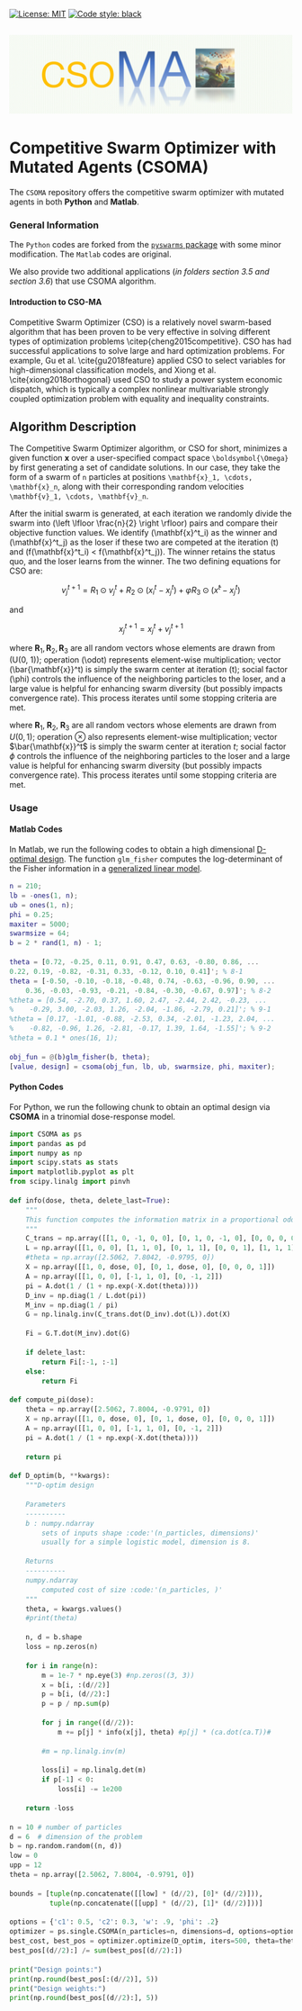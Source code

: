 [![License: MIT](https://img.shields.io/badge/license-MIT-blue.svg )](https://github.com/ElvisCuiHan/CSOMA/blob/main/LICENSE.md)
[![Code style: black](https://img.shields.io/badge/code%20style-black-000000.svg)](https://github.com/ambv/black)

![CSOMA Logo](https://github.com/ElvisCuiHan/CSOMA/blob/main/csoma-main.png?width="300")
---

# Competitive Swarm Optimizer with Mutated Agents (CSOMA)
The `CSOMA` repository offers the competitive swarm optimizer with mutated agents in both **Python** and **Matlab**.

### General Information

The `Python` codes are forked from the [`pyswarms` package](https://github.com/ljvmiranda921/pyswarms) with some minor modification.
The `Matlab` codes are original.

We also provide two additional applications (*in folders section 3.5 and section 3.6*) that use CSOMA algorithm.

#### Introduction to CSO-MA

Competitive Swarm Optimizer (CSO) is a relatively novel swarm-based algorithm that has been proven to be very effective in solving different types of optimization problems \citep{cheng2015competitive}. CSO has had successful applications to solve large and hard optimization problems. For example, Gu et al. \cite{gu2018feature} applied CSO to select variables for high-dimensional classification models, and Xiong et al. \cite{xiong2018orthogonal} used CSO to study a power system economic dispatch, which is typically a complex nonlinear multivariable strongly coupled optimization problem with equality and inequality constraints.

## Algorithm Description

The Competitive Swarm Optimizer algorithm, or CSO for short, minimizes a given function $\mathbf{x}$ over a user-specified compact space `\boldsymbol{\Omega}` by first generating a set of candidate solutions. In our case, they take the form of a swarm of `n` particles at positions `\mathbf{x}_1, \cdots, \mathbf{x}_n`, along with their corresponding random velocities `\mathbf{v}_1, \cdots, \mathbf{v}_n`.



After the initial swarm is generated, at each iteration we randomly divide the swarm into \(\left \lfloor \frac{n}{2} \right \rfloor\) pairs and compare their objective function values. We identify \(\mathbf{x}^t_i\) as the winner and \(\mathbf{x}^t_j\) as the loser if these two are competed at the iteration \(t\) and \(f(\mathbf{x}^t_i) < f(\mathbf{x}^t_j)\). The winner retains the status quo, and the loser learns from the winner. The two defining equations for CSO are:

```math
v^{t+1}_{j} = R_1 ⊙ v^t_{j} + R_2 ⊙ (x^t_{i} - x^t_{j}) + φR_3 ⊙ (x̄^t - x^t_{j})
```
and
```math
x^{t+1}_{j} = x^t_{j} + v^{t+1}_{j}
```

where $\mathbf{R}_1, \mathbf{R}_2, \mathbf{R}_3$ are all random vectors whose elements are drawn from \(U(0, 1)\); operation \(\odot\) represents element-wise multiplication; vector \(\bar{\mathbf{x}}^t\) is simply the swarm center at iteration \(t\); social factor \(\phi\) controls the influence of the neighboring particles to the loser, and a large value is helpful for enhancing swarm diversity (but possibly impacts convergence rate). This process iterates until some stopping criteria are met.


where $\mathbf{R}_1, \;\mathbf{R}_2, \;\mathbf{R}_3$ are all random vectors whose elements are drawn from $U(0, 1)$; operation $\otimes$ also represents element-wise multiplication; vector $\bar{\mathbf{x}}^t$ is simply the swarm center at iteration $t$; social factor $\phi$ controls the influence of the neighboring particles to the loser and a large value is helpful for enhancing swarm diversity (but possibly impacts convergence rate). 
This process iterates until some stopping criteria are met.

### Usage

#### Matlab Codes

In Matlab, we run the following codes to obtain a high dimensional [D-optimal design](https://en.wikipedia.org/wiki/Optimal_design). The function `glm_fisher` computes the log-determinant of the Fisher information in a [generalized linear model](https://en.wikipedia.org/wiki/Generalized_linear_model).

```matlab
n = 210;
lb = -ones(1, n);
ub = ones(1, n);
phi = 0.25;
maxiter = 5000;
swarmsize = 64;
b = 2 * rand(1, n) - 1;

theta = [0.72, -0.25, 0.11, 0.91, 0.47, 0.63, -0.80, 0.86, ...
0.22, 0.19, -0.82, -0.31, 0.33, -0.12, 0.10, 0.41]'; % 8-1
theta = [-0.50, -0.10, -0.18, -0.48, 0.74, -0.63, -0.96, 0.90, ...
    0.36, -0.03, -0.93, -0.21, -0.84, -0.30, -0.67, 0.97]'; % 8-2
%theta = [0.54, -2.70, 0.37, 1.60, 2.47, -2.44, 2.42, -0.23, ...
%    -0.29, 3.00, -2.03, 1.26, -2.04, -1.86, -2.79, 0.21]'; % 9-1
%theta = [0.17, -1.01, -0.88, -2.53, 0.34, -2.01, -1.23, 2.04, ...
%    -0.82, -0.96, 1.26, -2.81, -0.17, 1.39, 1.64, -1.55]'; % 9-2
%theta = 0.1 * ones(16, 1);

obj_fun = @(b)glm_fisher(b, theta);
[value, design] = csoma(obj_fun, lb, ub, swarmsize, phi, maxiter);
```

#### Python Codes

For Python, we run the following chunk to obtain an optimal design via **CSOMA** in a trinomial dose-response model.

```python
import CSOMA as ps
import pandas as pd
import numpy as np
import scipy.stats as stats
import matplotlib.pyplot as plt
from scipy.linalg import pinvh

def info(dose, theta, delete_last=True):
    """
    This function computes the information matrix in a proportional odds model.
    """
    C_trans = np.array([[1, 0, -1, 0, 0], [0, 1, 0, -1, 0], [0, 0, 0, 0, 1]])
    L = np.array([[1, 0, 0], [1, 1, 0], [0, 1, 1], [0, 0, 1], [1, 1, 1]])
    #theta = np.array([2.5062, 7.8042, -0.9795, 0])
    X = np.array([[1, 0, dose, 0], [0, 1, dose, 0], [0, 0, 0, 1]])
    A = np.array([[1, 0, 0], [-1, 1, 0], [0, -1, 2]])
    pi = A.dot(1 / (1 + np.exp(-X.dot(theta))))
    D_inv = np.diag(1 / L.dot(pi))
    M_inv = np.diag(1 / pi)
    G = np.linalg.inv(C_trans.dot(D_inv).dot(L)).dot(X)
    
    Fi = G.T.dot(M_inv).dot(G)
    
    if delete_last:
        return Fi[:-1, :-1]
    else:
        return Fi

def compute_pi(dose):
    theta = np.array([2.5062, 7.8004, -0.9791, 0])
    X = np.array([[1, 0, dose, 0], [0, 1, dose, 0], [0, 0, 0, 1]])
    A = np.array([[1, 0, 0], [-1, 1, 0], [0, -1, 2]])
    pi = A.dot(1 / (1 + np.exp(-X.dot(theta))))

    return pi

def D_optim(b, **kwargs):
    """D-optim design

    Parameters
    ----------
    b : numpy.ndarray
        sets of inputs shape :code:'(n_particles, dimensions)'
        usually for a simple logistic model, dimension is 8.

    Returns
    ----------
    numpy.ndarray
        computed cost of size :code:'(n_particles, )'
    """
    theta, = kwargs.values()
    #print(theta)

    n, d = b.shape
    loss = np.zeros(n)
    
    for i in range(n):
        m = 1e-7 * np.eye(3) #np.zeros((3, 3))
        x = b[i, :(d//2)]
        p = b[i, (d//2):]
        p = p / np.sum(p)
        
        for j in range((d//2)):
            m += p[j] * info(x[j], theta) #p[j] * (ca.dot(ca.T))#
            
        #m = np.linalg.inv(m)
        
        loss[i] = np.linalg.det(m)
        if p[-1] < 0:
            loss[i] -= 1e200
        
    return -loss

n = 10 # number of particles
d = 6  # dimension of the problem
b = np.random.random((n, d))
low = 0
upp = 12
theta = np.array([2.5062, 7.8004, -0.9791, 0])

bounds = [tuple(np.concatenate([[low] * (d//2), [0]* (d//2)])),
          tuple(np.concatenate([[upp] * (d//2), [1]* (d//2)]))]

options = {'c1': 0.5, 'c2': 0.3, 'w': .9, 'phi': .2}
optimizer = ps.single.CSOMA(n_particles=n, dimensions=d, options=options, bounds=bounds)
best_cost, best_pos = optimizer.optimize(D_optim, iters=500, theta=theta)
best_pos[(d//2):] /= sum(best_pos[(d//2):])

print("Design points:")
print(np.round(best_pos[:(d//2)], 5))
print("Design weights:")
print(np.round(best_pos[(d//2):], 5))
```
